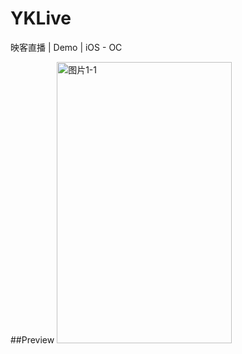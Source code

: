 # YKLive
映客直播 | Demo | iOS - OC

##Preview
  <img src="https://github.com/coderLL/YKLive/blob/master/Run.gif" width="280" height="450" alt="图片1-1" />
